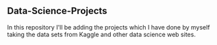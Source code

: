 ## Data-Science-Projects ##   
In this repository I'll be adding the projects which I have done by myself taking the data sets from Kaggle and other data science web sites.                              
 
